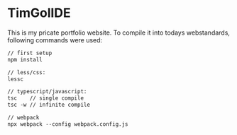 # TimGollDE

This is my pricate portfolio website. To compile it into todays webstandards, following commands were used:

``` txt
// first setup
npm install

// less/css:
lessc

// typescript/javascript:
tsc    // single compile
tsc -w // infinite compile

// webpack
npx webpack --config webpack.config.js
```
